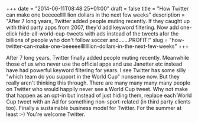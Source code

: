 +++
date = "2014-06-11T08:48:25+01:00"
draft = false
title = "How Twitter can make one beeeeelllllllion dollars in the next few weeks"
description = "After 7 long years, Twitter added people muting recently. If they caught up with third party apps from 2007, they'd add keyword filtering. Now add one-click hide-all-world-cup-tweets with ads instead of the tweets afor the billions of people who don't follow soccer and.......PROFIT!"
slug = "how-twitter-can-make-one-beeeeelllllllion-dollars-in-the-next-few-weeks"
+++

After 7 long years, Twitter finally added people muting recently. Meanwhile those of us who never use the official apps and use Janetter etc instead have had powerful keyword filtering for years. I see Twitter has some silly "which team do you support in the World Cup" nonsense now. But they really aren't thinking this through. There are many many many many people on Twitter who would happily never see a World Cup tweet. Why not make that happen as an opt-in but instead of just hiding them, replace each World Cup tweet with an Ad for something non-sport-related (in third party clients too). Finally a sustainable business model for Twitter. For the summer at least :-) You're welcome Twitter.

